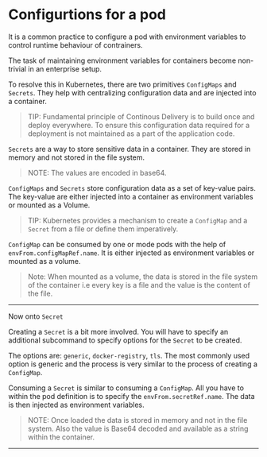 # Configurtions for a pod

It is a common practice to configure a pod with environment variables to control runtime behaviour of contrainers.

The task of maintaining environment variables for containers become non-trivial in an enterprise setup.

To resolve this in Kubernetes, there are two primitives `ConfigMaps` and `Secrets`. They help with centralizing configuration data and are injected into a container.


> TIP: Fundamental principle of Continous Delivery is to build once and deploy everywhere. To ensure this configuration data required for a deployment is not maintained as a part of the application code.


`Secrets` are a way to store sensitive data in a container. They are stored in memory and not stored in the file system.

> NOTE: The values are encoded in base64.

`ConfigMaps` and `Secrets` store configuration data as a set of key-value pairs. The key-value are either injected into a container as environment variables or mounted as a Volume.


> TIP: Kubernetes provides a mechanism to create a `ConfigMap` and a `Secret` from a file or define them imperatively.

`ConfigMap` can be consumed by one or mode pods with the help of `envFrom.configMapRef.name`. It is either injected as environment variables or mounted as a volume.

> Note: When mounted as a volume, the data is stored in the file system of the container i.e every key is a file and the value is the content of the file.



----

Now onto `Secret`


Creating a `Secret` is a bit more involved. You will have to specify an additional subcommand to specify options for the `Secret` to be created.

The options are: `generic`, `docker-registry`, `tls`. 
The most commonly used option is generic and the process is very similar to the process of creating a `ConfigMap`.


Consuming a `Secret` is similar to consuming a `ConfigMap`. All you have to within the pod definition is to specify the `envFrom.secretRef.name`. The data is then injected as environment variables.

> NOTE: Once loaded the data is stored in memory and not in the file system. Also the value is Base64 decoded and available as a string within the container. 


----

















